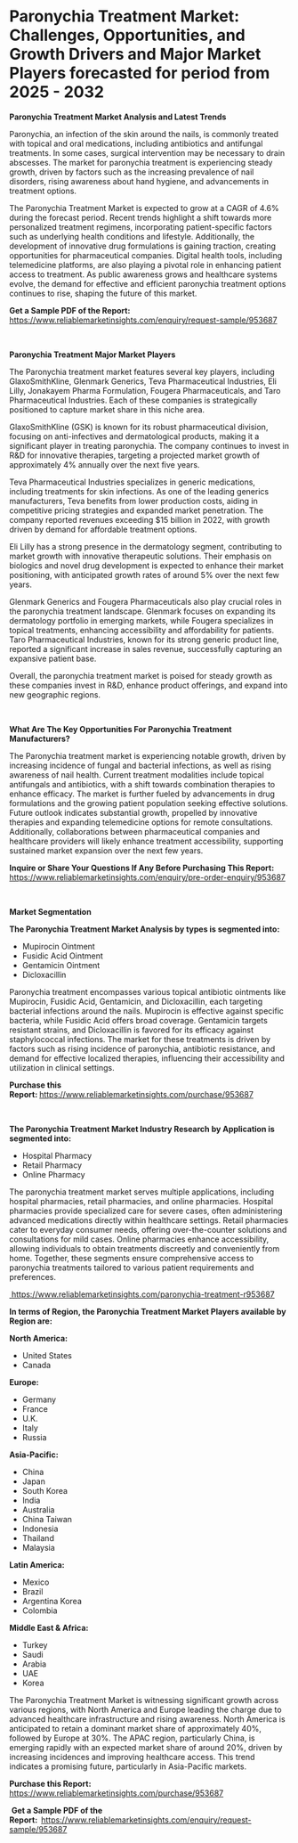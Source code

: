 <p><h1>Paronychia Treatment Market: Challenges, Opportunities, and Growth Drivers and Major Market Players forecasted for period from 2025 - 2032</h1></p><p><strong>Paronychia Treatment Market Analysis and Latest Trends</strong></p>
<p><p>Paronychia, an infection of the skin around the nails, is commonly treated with topical and oral medications, including antibiotics and antifungal treatments. In some cases, surgical intervention may be necessary to drain abscesses. The market for paronychia treatment is experiencing steady growth, driven by factors such as the increasing prevalence of nail disorders, rising awareness about hand hygiene, and advancements in treatment options. </p><p>The Paronychia Treatment Market is expected to grow at a CAGR of 4.6% during the forecast period. Recent trends highlight a shift towards more personalized treatment regimens, incorporating patient-specific factors such as underlying health conditions and lifestyle. Additionally, the development of innovative drug formulations is gaining traction, creating opportunities for pharmaceutical companies. Digital health tools, including telemedicine platforms, are also playing a pivotal role in enhancing patient access to treatment. As public awareness grows and healthcare systems evolve, the demand for effective and efficient paronychia treatment options continues to rise, shaping the future of this market.</p></p>
<p><strong>Get a Sample PDF of the Report:&nbsp;</strong> <a href="https://www.reliablemarketinsights.com/enquiry/request-sample/953687?utm_campaign=2535&utm_medium=2&utm_source=Github&utm_content=ia&utm_term=18042025&utm_id=paronychia-treatment">https://www.reliablemarketinsights.com/enquiry/request-sample/953687</a></p>
<p>&nbsp;</p>
<p><strong>Paronychia Treatment Major Market Players</strong></p>
<p><p>The Paronychia treatment market features several key players, including GlaxoSmithKline, Glenmark Generics, Teva Pharmaceutical Industries, Eli Lilly, Jonakayem Pharma Formulation, Fougera Pharmaceuticals, and Taro Pharmaceutical Industries. Each of these companies is strategically positioned to capture market share in this niche area.</p><p>GlaxoSmithKline (GSK) is known for its robust pharmaceutical division, focusing on anti-infectives and dermatological products, making it a significant player in treating paronychia. The company continues to invest in R&D for innovative therapies, targeting a projected market growth of approximately 4% annually over the next five years.</p><p>Teva Pharmaceutical Industries specializes in generic medications, including treatments for skin infections. As one of the leading generics manufacturers, Teva benefits from lower production costs, aiding in competitive pricing strategies and expanded market penetration. The company reported revenues exceeding $15 billion in 2022, with growth driven by demand for affordable treatment options.</p><p>Eli Lilly has a strong presence in the dermatology segment, contributing to market growth with innovative therapeutic solutions. Their emphasis on biologics and novel drug development is expected to enhance their market positioning, with anticipated growth rates of around 5% over the next few years.</p><p>Glenmark Generics and Fougera Pharmaceuticals also play crucial roles in the paronychia treatment landscape. Glenmark focuses on expanding its dermatology portfolio in emerging markets, while Fougera specializes in topical treatments, enhancing accessibility and affordability for patients. Taro Pharmaceutical Industries, known for its strong generic product line, reported a significant increase in sales revenue, successfully capturing an expansive patient base.</p><p>Overall, the paronychia treatment market is poised for steady growth as these companies invest in R&D, enhance product offerings, and expand into new geographic regions.</p></p>
<p>&nbsp;</p>
<p><strong>What Are The Key Opportunities For Paronychia Treatment Manufacturers?</strong></p>
<p><p>The Paronychia treatment market is experiencing notable growth, driven by increasing incidence of fungal and bacterial infections, as well as rising awareness of nail health. Current treatment modalities include topical antifungals and antibiotics, with a shift towards combination therapies to enhance efficacy. The market is further fueled by advancements in drug formulations and the growing patient population seeking effective solutions. Future outlook indicates substantial growth, propelled by innovative therapies and expanding telemedicine options for remote consultations. Additionally, collaborations between pharmaceutical companies and healthcare providers will likely enhance treatment accessibility, supporting sustained market expansion over the next few years.</p></p>
<p><strong>Inquire or Share Your Questions If Any Before Purchasing This Report:</strong> <a href="https://www.reliablemarketinsights.com/enquiry/pre-order-enquiry/953687?utm_campaign=2535&utm_medium=2&utm_source=Github&utm_content=ia&utm_term=18042025&utm_id=paronychia-treatment">https://www.reliablemarketinsights.com/enquiry/pre-order-enquiry/953687</a></p>
<p>&nbsp;</p>
<p><strong>Market Segmentation</strong></p>
<p><strong>The Paronychia Treatment Market Analysis by types is segmented into:</strong></p>
<p><ul><li>Mupirocin Ointment</li><li>Fusidic Acid Ointment</li><li>Gentamicin Ointment</li><li>Dicloxacillin</li></ul></p>
<p><p>Paronychia treatment encompasses various topical antibiotic ointments like Mupirocin, Fusidic Acid, Gentamicin, and Dicloxacillin, each targeting bacterial infections around the nails. Mupirocin is effective against specific bacteria, while Fusidic Acid offers broad coverage. Gentamicin targets resistant strains, and Dicloxacillin is favored for its efficacy against staphylococcal infections. The market for these treatments is driven by factors such as rising incidence of paronychia, antibiotic resistance, and demand for effective localized therapies, influencing their accessibility and utilization in clinical settings.</p></p>
<p><strong>Purchase this Report:&nbsp;</strong><a href="https://www.reliablemarketinsights.com/purchase/953687?utm_campaign=2535&utm_medium=2&utm_source=Github&utm_content=ia&utm_term=18042025&utm_id=paronychia-treatment">https://www.reliablemarketinsights.com/purchase/953687</a></p>
<p>&nbsp;</p>
<p><strong>The Paronychia Treatment Market Industry Research by Application is segmented into:</strong></p>
<p><ul><li>Hospital Pharmacy</li><li>Retail Pharmacy</li><li>Online Pharmacy</li></ul></p>
<p><p>The paronychia treatment market serves multiple applications, including hospital pharmacies, retail pharmacies, and online pharmacies. Hospital pharmacies provide specialized care for severe cases, often administering advanced medications directly within healthcare settings. Retail pharmacies cater to everyday consumer needs, offering over-the-counter solutions and consultations for mild cases. Online pharmacies enhance accessibility, allowing individuals to obtain treatments discreetly and conveniently from home. Together, these segments ensure comprehensive access to paronychia treatments tailored to various patient requirements and preferences.</p></p>
<p><a href="https://www.reliablemarketinsights.com/paronychia-treatment-r953687?utm_campaign=2535&utm_medium=2&utm_source=Github&utm_content=ia&utm_term=18042025&utm_id=paronychia-treatment">&nbsp;https://www.reliablemarketinsights.com/paronychia-treatment-r953687</a></p>
<p><strong>In terms of Region, the Paronychia Treatment Market Players available by Region are:</strong></p>
<p>
    <p> <strong> North America: </strong>
        <ul>
            <li>United States</li>
            <li>Canada</li>
        </ul>
        </p> 
    <p> <strong> Europe: </strong>
        <ul>
            <li>Germany</li>
            <li>France</li>
            <li>U.K.</li>
            <li>Italy</li>
            <li>Russia</li>
        </ul>
        </p> 
    <p> <strong> Asia-Pacific: </strong>
        <ul>
            <li>China</li>
            <li>Japan</li>
            <li>South Korea</li>
            <li>India</li>
            <li>Australia</li>
            <li>China Taiwan</li>
            <li>Indonesia</li>
            <li>Thailand</li>
            <li>Malaysia</li>
        </ul>
        </p> 
    <p> <strong> Latin America: </strong>
        <ul>
            <li>Mexico</li>
            <li>Brazil</li>
            <li>Argentina Korea</li>
            <li>Colombia</li>
        </ul>
        </p> 
    <p> <strong> Middle East & Africa: </strong>
        <ul>
            <li>Turkey</li>
            <li>Saudi</li>
            <li>Arabia</li>
            <li>UAE</li>
            <li>Korea</li>
        </ul>
    </p>
    </p>
<p><p>The Paronychia Treatment Market is witnessing significant growth across various regions, with North America and Europe leading the charge due to advanced healthcare infrastructure and rising awareness. North America is anticipated to retain a dominant market share of approximately 40%, followed by Europe at 30%. The APAC region, particularly China, is emerging rapidly with an expected market share of around 20%, driven by increasing incidences and improving healthcare access. This trend indicates a promising future, particularly in Asia-Pacific markets.</p></p>
<p><strong>Purchase this Report: </strong><a href="https://www.reliablemarketinsights.com/purchase/953687?utm_campaign=2535&utm_medium=2&utm_source=Github&utm_content=ia&utm_term=18042025&utm_id=paronychia-treatment">https://www.reliablemarketinsights.com/purchase/953687</a></p>
<p>&nbsp;<strong>Get a Sample PDF of the Report:&nbsp;&nbsp;</strong><a href="https://www.reliablemarketinsights.com/enquiry/request-sample/953687?utm_campaign=2535&utm_medium=2&utm_source=Github&utm_content=ia&utm_term=18042025&utm_id=paronychia-treatment">https://www.reliablemarketinsights.com/enquiry/request-sample/953687</a></p>
<p><strong></strong></p>
<p><p></p><p></p><p></p></p>